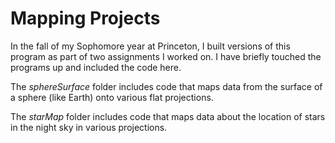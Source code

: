 # Mapping Projects
In the fall of my Sophomore year at Princeton, I built versions of this program as part of two assignments I worked on. I have briefly touched the programs up and included the code here.

The *sphereSurface* folder includes code that maps data from the surface of a sphere (like Earth) onto various flat projections.

The *starMap* folder includes code that maps data about the location of stars in the night sky in various projections.
